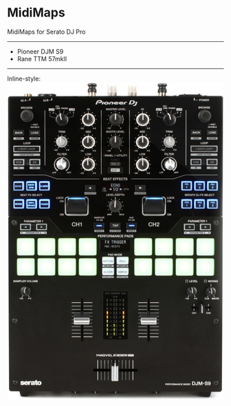 # MidiMaps
MidiMaps for Serato DJ Pro
___

* Pioneer DJM S9
* Rane TTM 57mkII

---

Inline-style:
![alt text](https://github.com/marscanbueno/MidiMaps/blob/master/Images/PioneerDJMS9-01.jpg "PioneerDJMS9-01")
